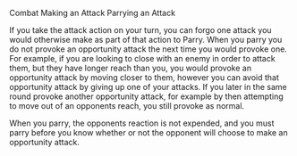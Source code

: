 Combat
Making an Attack
Parrying an Attack
<p>
  If you take the attack action on your turn, you can forgo one attack you would otherwise make as part of that action to Parry. When you parry you do not provoke an opportunity attack the next time you would provoke one. For example, if you are looking to close with an enemy in order to attack them, but they have longer reach than you, you would provoke an opportunity attack by moving closer to them, however you can avoid that opportunity attack by giving up one of your attacks. If you later in the same round provoke another opportunity attack, for example by then attempting to move out of an opponents reach, you still provoke as normal.
</p>
<p>
  When you parry, the opponents reaction is not expended, and you must parry before you know whether or not the opponent will choose to make an opportunity attack.
</p>

